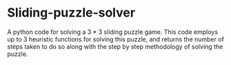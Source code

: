 # Sliding-puzzle-solver
A python code for solving a 3 * 3 sliding puzzle game. This code employs up to 3 heuristic functions for solving this puzzle, and returns the number of steps taken to do so along with the step by step methodology of solving the puzzle.
